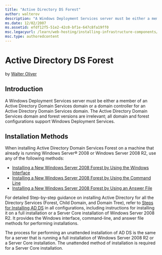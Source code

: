 ```yaml
---
title: "Active Directory DS Forest"
author: walterov
description: "A Windows Deployment Services server must be either a member of an Active Directory Domain Services domain or a domain controller for an Active Directory Dom..."
ms.date: 12/02/2007
ms.assetid: efdf12f5-51e2-42c0-bf1e-647c8fa19ff0
msc.legacyurl: /learn/web-hosting/installing-infrastructure-components/active-directory-ds-forest
msc.type: authoredcontent
---
```

# Active Directory DS Forest

by [Walter Oliver](https://github.com/walterov)

## Introduction

A Windows Deployment Services server must be either a member of an Active Directory Domain Services domain or a domain controller for an Active Directory Domain Services domain. The Active Directory Domain Services domain and forest versions are irrelevant; all domain and forest configurations support Windows Deployment Services.

## Installation Methods

When installing Active Directory Domain Services Forest on a machine that already is running Windows Server® 2008 or Windows Server 2008 R2, use any of the following methods:

- [Installing a New Windows Server 2008 Forest by Using the Windows Interface](https://docs.microsoft.com/previous-versions/windows/it-pro/windows-server-2008-R2-and-2008/cc755059(v=ws.10))
- [Installing a New Windows Server 2008 Forest by Using the Command Line](https://docs.microsoft.com/previous-versions/windows/it-pro/windows-server-2008-R2-and-2008/cc731449(v%3dws.10))
- [Installing a New Windows Server 2008 Forest by Using an Answer File](https://docs.microsoft.com/previous-versions/windows/it-pro/windows-server-2008-R2-and-2008/cc770303(v%3dws.10))

For detailed Step-by-step guidance on installing Active Directory for all the Directory Services (Forest, Child Domain, and Domain Tree), refer to [Steps for Installing AD DS](https://docs.microsoft.com/previous-versions/windows/it-pro/windows-server-2008-r2-and-2008/cc754438(v%3dws.10)) in all configurations, including instructions for installing it on a full installation or a Server Core installation of Windows Server 2008 R2. It provides the Windows interface, command-line, and answer file methods for performing installations.

The process for performing an unattended installation of AD DS is the same for a server that is running a full installation of Windows Server 2008 R2 or a Server Core installation. The unattended method of installation is required for a Server Core installation.
